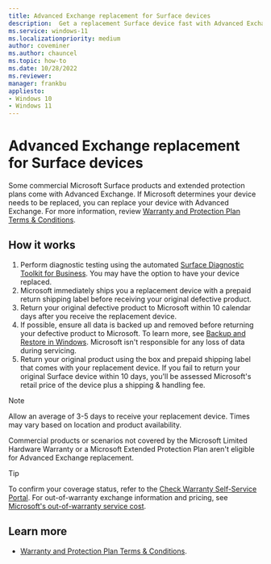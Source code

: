 ```yaml
---
title: Advanced Exchange replacement for Surface devices
description:  Get a replacement Surface device fast with Advanced Exchange. Includes prepaid shipping & a 10-day return window. Learn more.
ms.service: windows-11
ms.localizationpriority: medium
author: coveminer
ms.author: chauncel
ms.topic: how-to
ms.date: 10/28/2022
ms.reviewer: 
manager: frankbu
appliesto:
- Windows 10
- Windows 11
---
```


# Advanced Exchange replacement for Surface devices

Some commercial Microsoft Surface products and extended protection plans come with Advanced Exchange. If Microsoft determines your device needs to be replaced, you can replace your device with Advanced Exchange. For more information, review [Warranty and Protection Plan Terms & Conditions](https://support.microsoft.com/windows/warranty-and-protection-plan-terms-conditions-eedf7a23-84a7-1a47-480b-0e10503eedf5).

## How it works

1. Perform diagnostic testing using the automated [Surface Diagnostic Toolkit for Business](surface-diagnostic-toolkit-business.md). You may have the option to have your device replaced. 
1. Microsoft immediately ships you a replacement device with a prepaid return shipping label before receiving your original defective product.
1. Return your original defective product to Microsoft within 10 calendar days after you receive the replacement device.
1. If possible, ensure all data is backed up and removed before returning your defective product to Microsoft. To learn more, see [Backup and Restore in Windows](https://support.microsoft.com/topic/352091d2-bb9d-3ea3-ed18-52ef2b88cbef). Microsoft isn't responsible for any loss of data during servicing.    
1. Return your original product using the box and prepaid shipping label that comes with your replacement device. If you fail to return your original Surface device within 10 days, you'll be assessed Microsoft's retail price of the device plus a shipping & handling fee.  

> [!NOTE]
> Allow an average of 3-5 days to receive your replacement device. Times may vary based on location and product availability.

Commercial products or scenarios not covered by the Microsoft Limited Hardware Warranty or a Microsoft Extended Protection Plan aren't eligible for Advanced Exchange replacement. 

> [!TIP]
> To confirm your coverage status, refer to the [Check Warranty Self-Service Portal](https://mybusinessservice.surface.com/CheckWarranty/CheckWarranty). For out-of-warranty exchange information and pricing, see [Microsoft's out-of-warranty service cost](https://support.microsoft.com/topic/how-much-does-out-of-warranty-service-cost-for-your-surface-device-or-accessory-4c77ac8a-e8c3-d0e4-7e8a-a29f768d43ff).
 

## Learn more

- [Warranty and Protection Plan Terms & Conditions](https://support.microsoft.com/windows/warranty-and-protection-plan-terms-conditions-eedf7a23-84a7-1a47-480b-0e10503eedf5).